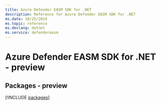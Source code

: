 ```yaml
---
title: Azure Defender EASM SDK for .NET
description: Reference for Azure Defender EASM SDK for .NET
ms.date: 10/25/2024
ms.topic: reference
ms.devlang: dotnet
ms.service: defendereasm
---
```

# Azure Defender EASM SDK for .NET - preview
## Packages - preview
[!INCLUDE [packages](defender-easm-index.md)]
